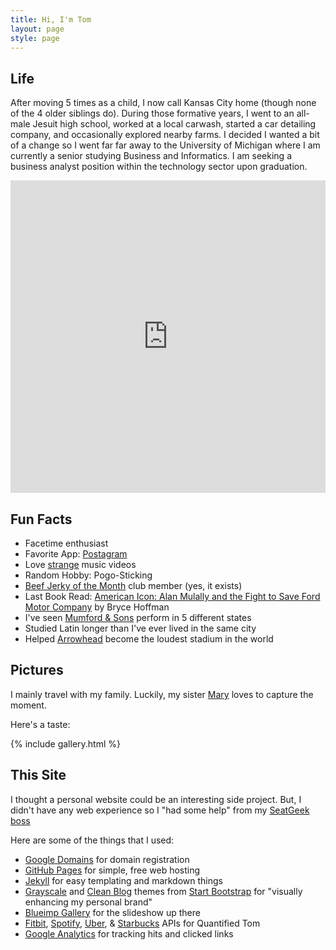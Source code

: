 ```yaml
---
title: Hi, I'm Tom
layout: page
style: page
---
```


## Life


After moving 5 times as a child, I now call Kansas City home (though none of the 4 older siblings do). During those formative years, I went to an all-male Jesuit high school,  worked at a local carwash, started a car detailing company, and occasionally explored nearby farms. I decided I wanted a bit of a change so I went far far away to the University of Michigan where I am currently a senior studying Business and Informatics. I am seeking a business analyst position within the technology sector upon graduation.


<div style="text-decoration:none; overflow:hidden; height:500px; width:1000px; max-width:100%;"><div id="gmap-display" style="height:100%; width:100%;max-width:100%;"><iframe style="height:100%;width:100%;border:0;" frameborder="0" src="https://www.google.com/maps/embed/v1/directions?origin=Kansas+City,+MO,+United+States&amp;destination=Ann+Arbor,+MI,+United+States&amp;key=AIzaSyAN0om9mFmy1QN6Wf54tXAowK4eT0ZUPrU"></iframe></div><a class="code-for-google-map" href="https://www.bootstrapskins.com" id="get-map-data">bootstrap market</a><style>#gmap-display .map-generator{max-width: 100%; max-height: 100%; background: none;</style></div>




## Fun Facts
* Facetime enthusiast
* Favorite App: [Postagram](https://itunes.apple.com/us/app/id429264904?mt=8&amp;pt=site&amp;ct=postagram_home)
* Love [strange](http://www.youtube.com/watch?v=pTOC_q0NLTk) music videos
* Random Hobby: Pogo-Sticking
* [Beef Jerky of the Month](http://www.garywest.com/Jerky-of-the-Month/products/1006/) club member (yes, it exists)
* Last Book Read: [American Icon: Alan Mulally and the Fight to Save Ford Motor Company](http://www.amazon.com/Elon-Musk-SpaceX-Fantastic-Future/dp/0062301233) by Bryce Hoffman
* I've seen [Mumford &amp; Sons](https://www.youtube.com/watch?v=rId6PKlDXeU) perform in 5 different states
* Studied Latin longer than I've ever lived in the same city
* Helped [Arrowhead](http://www.si.com/nfl/2014/09/29/chiefs-break-seahawks-noise-record) become the loudest stadium in the world


## Pictures

I mainly travel with my family. Luckily, my sister [Mary](https://www.facebook.com/mary.zidar?fref=ts) loves to capture the moment.

Here's a taste:


{% include gallery.html %}

## This Site

I thought a personal website could be an interesting side project. But, I didn't have any web experience so I "had some help" from my [SeatGeek boss](https://seatgeek.com/sgteam/#BenClark)

 Here are some of the things that I used:

* [Google Domains](https://domains.google.com/about/) for domain registration
* [GitHub Pages](https://pages.github.com/) for simple, free web hosting
* [Jekyll](https://github.com/jekyll/jekyll) for easy templating and markdown things
* [Grayscale](http://startbootstrap.com/template-overviews/grayscale/) and [Clean Blog](http://startbootstrap.com/template-overviews/clean-blog/) themes from [Start Bootstrap](http://startbootstrap.com/) for "visually enhancing my personal brand"
* [Blueimp Gallery](https://github.com/blueimp/Gallery) for the slideshow up there
* [Fitbit](https://dev.fitbit.com), [Spotify](https://developer.spotify.com/web-api/), [Uber](https://developer.uber.com), &amp; [Starbucks](https://testhost.openapi.starbucks.com/location/v2/#Earth) APIs for Quantified Tom
* [Google Analytics](https://developers.google.com/analytics/devguides/collection/analyticsjs/) for tracking hits and clicked links
